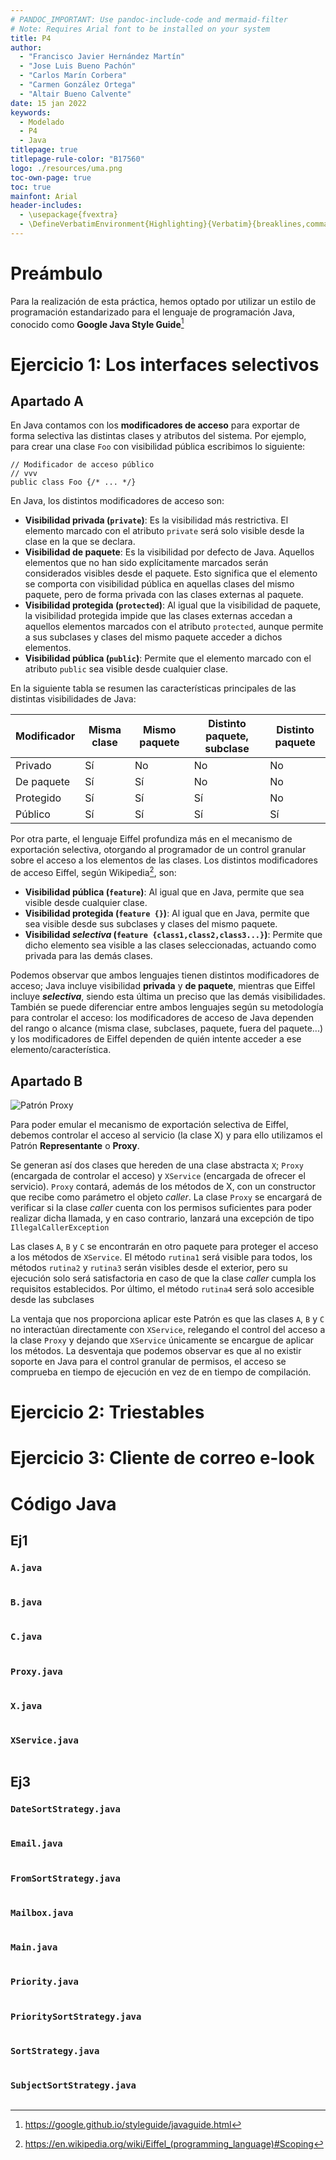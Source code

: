```yaml
---
# PANDOC_IMPORTANT: Use pandoc-include-code and mermaid-filter
# Note: Requires Arial font to be installed on your system
title: P4
author:
  - "Francisco Javier Hernández Martín"
  - "Jose Luis Bueno Pachón"
  - "Carlos Marín Corbera"
  - "Carmen González Ortega"
  - "Altair Bueno Calvente"
date: 15 jan 2022
keywords:
  - Modelado
  - P4
  - Java
titlepage: true
titlepage-rule-color: "B17560"
logo: ./resources/uma.png
toc-own-page: true
toc: true
mainfont: Arial
header-includes:
  - \usepackage{fvextra}
  - \DefineVerbatimEnvironment{Highlighting}{Verbatim}{breaklines,commandchars=\\\{\}}
---
```


<!--Anotaciones de pie de página-->

[^1]: https://google.github.io/styleguide/javaguide.html
[^2]: https://en.wikipedia.org/wiki/Eiffel_(programming_language)#Scoping

<!-- Document start-->

# Preámbulo

Para la realización de esta práctica, hemos optado por utilizar un estilo de
programación estandarizado para el lenguaje de programación Java, conocido como
**Google Java Style Guide**[^1]

# Ejercicio 1: Los interfaces selectivos

## Apartado A

En Java contamos con los **modificadores de acceso** para exportar de forma
selectiva las distintas clases y atributos del sistema. Por ejemplo, para crear
una clase `Foo` con visibilidad pública escribimos lo siguiente:

```
// Modificador de acceso público
// vvv
public class Foo {/* ... */}
```

En Java, los distintos modificadores de acceso son:

- **Visibilidad privada (`private`)**: Es la visibilidad más restrictiva. El
  elemento marcado con el atributo `private` será solo visible desde la clase en
  la que se declara.
- **Visibilidad de paquete**: Es la visibilidad por defecto de Java. Aquellos
  elementos que no han sido explícitamente marcados serán considerados visibles
  desde el paquete. Esto significa que el elemento se comporta con visibilidad
  pública en aquellas clases del mismo paquete, pero de forma privada con las
  clases externas al paquete.
- **Visibilidad protegida (`protected`)**: Al igual que la visibilidad de
  paquete, la visibilidad protegida impide que las clases externas accedan a
  aquellos elementos marcados con el atributo `protected`, aunque permite a sus
  subclases y clases del mismo paquete acceder a dichos elementos.
- **Visibilidad pública (`public`)**: Permite que el elemento marcado con el
  atributo `public` sea visible desde cualquier clase.

En la siguiente tabla se resumen las características principales de las
distintas visibilidades de Java:

| Modificador | Misma clase | Mismo paquete | Distinto paquete, subclase | Distinto paquete |
| ----------- | ----------- | ------------- | -------------------------- | ---------------- |
| Privado     | Sí          | No            | No                         | No               |
| De paquete  | Sí          | Sí            | No                         | No               |
| Protegido   | Sí          | Sí            | Sí                         | No               |
| Público     | Sí          | Sí            | Sí                         | Sí               |

Por otra parte, el lenguaje Eiffel profundiza más en el mecanismo de exportación
selectiva, otorgando al programador de un control granular sobre el acceso a los
elementos de las clases. Los distintos modificadores de acceso Eiffel, según
Wikipedia[^2], son:

- **Visibilidad pública (`feature`)**: Al igual que en Java, permite que sea
  visible desde cualquier clase.
- **Visibilidad protegida (`feature {}`)**: Al igual que en Java, permite que
  sea visible desde sus subclases y clases del mismo paquete.
- **Visibilidad _selectiva_ (`feature {class1,class2,class3...}`)**: Permite que
  dicho elemento sea visible a las clases seleccionadas, actuando como privada
  para las demás clases.

Podemos observar que ambos lenguajes tienen distintos modificadores de acceso;
Java incluye visibilidad **privada** y **de paquete**, mientras que Eiffel
incluye **_selectiva_**, siendo esta última un preciso que las demás
visibilidades. También se puede diferenciar entre ambos lenguajes según su
metodología para controlar el acceso: los modificadores de acceso de Java
dependen del rango o alcance (misma clase, subclases, paquete, fuera del
paquete...) y los modificadores de Eiffel dependen de quién intente acceder a
ese elemento/característica.

## Apartado B

![Patrón Proxy](models/Ej1.svg)

Para poder emular el mecanismo de exportación selectiva de Eiffel, debemos
controlar el acceso al servicio (la clase X) y para ello utilizamos el Patrón
**Representante** o **Proxy**.

Se generan así dos clases que hereden de una clase abstracta `X`; `Proxy`
(encargada de controlar el acceso) y `XService` (encargada de ofrecer el
servicio). `Proxy` contará, además de los métodos de X, con un constructor que
recibe como parámetro el objeto _caller_. La clase `Proxy` se encargará de
verificar si la clase _caller_ cuenta con los permisos suficientes para poder
realizar dicha llamada, y en caso contrario, lanzará una excepción de tipo
`IllegalCallerException`

Las clases `A`, `B` y `C` se encontrarán en otro paquete para proteger el acceso
a los métodos de `XService`. El método `rutina1` será visible para todos, los
métodos `rutina2` y `rutina3` serán visibles desde el exterior, pero su
ejecución solo será satisfactoria en caso de que la clase _caller_ cumpla los
requisitos establecidos. Por último, el método `rutina4` será solo accesible
desde las subclases

La ventaja que nos proporciona aplicar este Patrón es que las clases `A`, `B` y
`C` no interactúan directamente con `XService`, relegando el control del acceso
a la clase `Proxy` y dejando que `XService` únicamente se encargue de aplicar
los métodos. La desventaja que podemos observar es que al no existir soporte en
Java para el control granular de permisos, el acceso se comprueba en tiempo de
ejecución en vez de en tiempo de compilación.

# Ejercicio 2: Triestables

# Ejercicio 3: Cliente de correo e-look

# Código Java

## Ej1

### `A.java`

```{include=src/main/java/Ej1/A.java}

```

### `B.java`

```{include=src/main/java/Ej1/B.java}

```

### `C.java`

```{include=src/main/java/Ej1/C.java}

```

### `Proxy.java`

```{include=src/main/java/Ej1/x/Proxy.java}

```

### `X.java`

```{include=src/main/java/Ej1/x/X.java}

```

### `XService.java`

```{include=src/main/java/Ej1/x/XService.java}

```

## Ej3

### `DateSortStrategy.java`

```{include=src/main/java/Ej3/DateSortStrategy.java}

```

### `Email.java`

```{include=src/main/java/Ej3/Email.java}

```

### `FromSortStrategy.java`

```{include=src/main/java/Ej3/FromSortStrategy.java}

```

### `Mailbox.java`

```{include=src/main/java/Ej3/Mailbox.java}

```

### `Main.java`

```{include=src/main/java/Ej3/Main.java}

```

### `Priority.java`

```{include=src/main/java/Ej3/Priority.java}

```

### `PrioritySortStrategy.java`

```{include=src/main/java/Ej3/PrioritySortStrategy.java}

```

### `SortStrategy.java`

```{include=src/main/java/Ej3/SortStrategy.java}

```

### `SubjectSortStrategy.java`

```{include=src/main/java/Ej3/SubjectSortStrategy.java}

```
